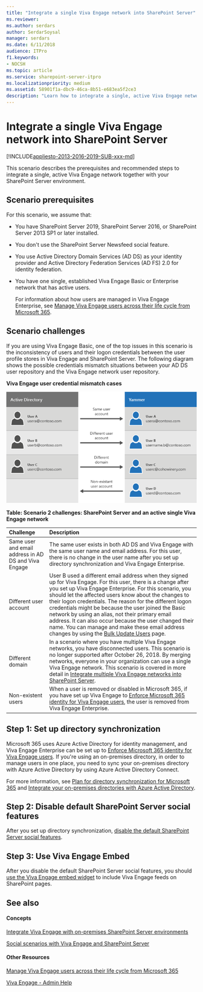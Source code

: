 ```yaml
---
title: "Integrate a single Viva Engage network into SharePoint Server"
ms.reviewer: 
ms.author: serdars
author: SerdarSoysal
manager: serdars
ms.date: 6/11/2018
audience: ITPro
f1.keywords:
- NOCSH
ms.topic: article
ms.service: sharepoint-server-itpro
ms.localizationpriority: medium
ms.assetid: 58901f1a-dbc9-46ca-8b51-e683ea5f2ce3
description: "Learn how to integrate a single, active Viva Engage network together with your SharePoint Server environment."
---
```


# Integrate a single Viva Engage network into SharePoint Server

[!INCLUDE[appliesto-2013-2016-2019-SUB-xxx-md](../includes/appliesto-2013-2016-2019-SUB-xxx-md.md)]
  
This scenario describes the prerequisites and recommended steps to integrate a single, active Viva Engage network together with your SharePoint Server environment.
  
## Scenario prerequisites

For this scenario, we assume that:
  
- You have SharePoint Server 2019, SharePoint Server 2016, or SharePoint Server 2013 SP1 or later installed.
    
- You don't use the SharePoint Server Newsfeed social feature.
    
- You use Active Directory Domain Services (AD DS) as your identity provider and Active Directory Federation Services (AD FS) 2.0 for identity federation.
    
- You have one single, established Viva Engage Basic or Enterprise network that has active users.
    
    For information about how users are managed in Viva Engage Enterprise, see [Manage Viva Engage users across their life cycle from Microsoft 365](/viva/engage/manage-viva-engage-users/manage-users-across-their-lifecycle).
    
## Scenario challenges

If you are using Viva Engage Basic, one of the top issues in this scenario is the inconsistency of users and their logon credentials between the user profile stores in Viva Engage and SharePoint Server. The following diagram shows the possible credentials mismatch situations between your AD DS user repository and the Viva Engage network user repository.
  
**Viva Engage user credential mismatch cases**

![Viva Engage diagram of credentials and mismatches](../media/viva-engage-CredentialsMismatch.png)
  
**Table: Scenario 2 challenges: SharePoint Server and an active single Viva Engage network**

|**Challenge**|**Description**|
|:-----|:-----|
|Same user and email address in AD DS and Viva Engage  <br/> |The same user exists in both AD DS and Viva Engage with the same user name and email address. For this user, there is no change in the user name after you set up directory synchronization and Viva Engage Enterprise.  <br/> |
|Different user account  <br/> |User B used a different email address when they signed up for Viva Engage. For this user, there is a change after you set up Viva Engage Enterprise. For this scenario, you should let the affected users know about the changes to their logon credentials. The reason for the different logon credentials might be because the user joined the Basic network by using an alias, not their primary email address. It can also occur because the user changed their name. You can manage and make these email address changes by using the [Bulk Update Users](/viva/engage/manage-viva-engage-users/add-block-or-remove-users) page.  <br/> |
|Different domain  <br/> |In a scenario where you have multiple Viva Engage networks, you have disconnected users. This scenario is no longer supported after October 26, 2018. By merging networks, everyone in your organization can use a single Viva Engage network. This scenario is covered in more detail in [Integrate multiple Viva Engage networks into SharePoint Server](integrate-multiple-viva-engage-networks-into-sharepoint-server.md).  <br/> |
|Non-existent users  <br/> |When a user is removed or disabled in Microsoft 365, if you have set up Viva Engage to [Enforce Microsoft 365 identity for Viva Engage users](/viva/engage/configure-your-viva-engage-network/enforce-office-365-identity), the user is removed from Viva Engage Enterprise.  <br/> |
   
## Step 1: Set up directory synchronization

Microsoft 365 uses Azure Active Directory for identity management, and Viva Engage Enterprise can be set up to [Enforce Microsoft 365 identity for Viva Engage users](/viva/engage/configure-your-viva-engage-network/enforce-office-365-identity). If you're using an on-premises directory, in order to manage users in one place, you need to sync your on-premises directory with Azure Active Directory by using Azure Active Directory Connect. 
  
For more information, see [Plan for directory synchronization for Microsoft 365](/microsoft-365/enterprise/plan-for-directory-synchronization) and [Integrate your on-premises directories with Azure Active Directory](/azure/active-directory/hybrid/whatis-hybrid-identity).
  
## Step 2: Disable default SharePoint Server social features

After you set up directory synchronization, [disable the default SharePoint Server social features](hide-sharepoint-server-social-features.md).
  
## Step 3: Use Viva Engage Embed

After you disable the default SharePoint Server social features, you should [use the Viva Engage embed widget](add-the-viva-engage-embed-widget-to-a-sharepoint-page.md) to include Viva Engage feeds on SharePoint pages. 
  
## See also

#### Concepts

[Integrate Viva Engage with on-premises SharePoint Server environments](integrate-viva-engage-with-on-premises-sharepoint-server-environments.md)
  
[Social scenarios with Viva Engage and SharePoint Server](social-scenarios-with-viva-engage-and-sharepoint-server.md)
#### Other Resources

[Manage Viva Engage users across their life cycle from Microsoft 365](/viva/engage/manage-viva-engage-users/manage-users-across-their-lifecycle)

[Viva Engage - Admin Help](/viva/engage/)